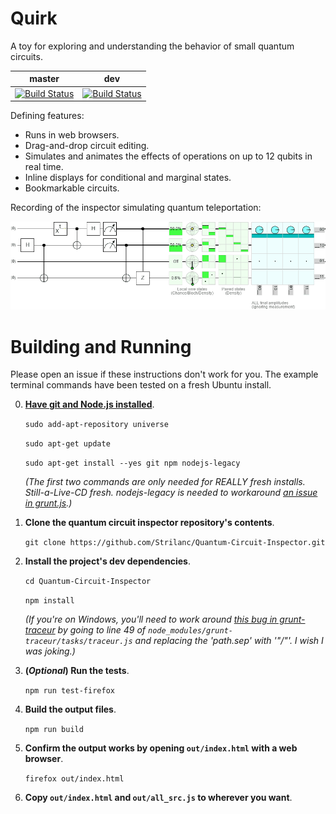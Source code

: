 # Quirk

A toy for exploring and understanding the behavior of small quantum circuits.

| master | dev |
|--------|-----|
| [![Build Status](https://travis-ci.org/Strilanc/Quantum-Circuit-Inspector.svg?branch=master)](https://travis-ci.org/Strilanc/Quantum-Circuit-Inspector)      | [![Build Status](https://travis-ci.org/Strilanc/Quantum-Circuit-Inspector.svg?branch=dev)](https://travis-ci.org/Strilanc/Quantum-Circuit-Inspector) |

Defining features:

- Runs in web browsers.
- Drag-and-drop circuit editing.
- Simulates and animates the effects of operations on up to 12 qubits in real time.
- Inline displays for conditional and marginal states.
- Bookmarkable circuits.

Recording of the inspector simulating quantum teleportation:

![The Inspector](/README_TeleportationLoop.gif)

Building and Running
====================

Please open an issue if these instructions don't work for you.
The example terminal commands have been tested on a fresh Ubuntu install.

0. **[Have git and Node.js installed](https://nodejs.org/en/download/)**.

    `sudo add-apt-repository universe`
    
    `sudo apt-get update`
    
    `sudo apt-get install --yes git npm nodejs-legacy`

    *(The first two commands are only needed for REALLY fresh installs. Still-a-Live-CD fresh. nodejs-legacy is needed
    to workaround [an issue in grunt.js](https://github.com/nodejs/node-v0.x-archive/issues/3911).)*

0. **Clone the quantum circuit inspector repository's contents**.

    `git clone https://github.com/Strilanc/Quantum-Circuit-Inspector.git`

0. **Install the project's dev dependencies**.

    `cd Quantum-Circuit-Inspector`
    
    `npm install`

    *(If you're on Windows, you'll need to work around
      [this bug in grunt-traceur](https://github.com/aaronfrost/grunt-traceur/issues/66) by going to line 49 of
      `node_modules/grunt-traceur/tasks/traceur.js` and replacing the 'path.sep' with '"/"'. I wish I was joking.)*

0. **(*Optional*) Run the tests**.

    `npm run test-firefox`

0. **Build the output files**.

    `npm run build`

0. **Confirm the output works by opening `out/index.html` with a web browser**.

    `firefox out/index.html`

0. **Copy `out/index.html` and `out/all_src.js` to wherever you want**.
